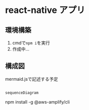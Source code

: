 # react-native アプリ

## 環境構築

1. cmdで`npm i`を実行
2. 作成中...

## 構成図

mermaid.jsで記述する予定

``` mermaid

sequenceDiagram

```

npm install -g @aws-amplify/cli